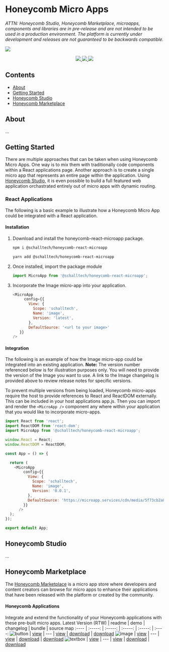 

# Honeycomb Micro Apps
*ATTN: Honeycomb Studio, Honeycomb Marketplace, microapps, components and libraries are in pre-release and are not intended to be used in a production environment. The platform is currently under development and releases are not guaranteed to be backwards compatible.*

<img src="https://microapp.services/cdn/media/5f53f90acf690435dcae31d8"/>

<p align="center">  
   <a href="http://commitizen.github.io/cz-cli/" target="_blank">
      <img src="https://img.shields.io/badge/commitizen-friendly-brightgreen.svg">
   </a>
   <a href="https://lerna.js.org/" target="_blank">
      <img src="https://img.shields.io/badge/maintained%20with-lerna-cc00ff.svg">
   </a>
   <a href="https://schalltech.github.io/honeycomb-marketplace" target="_blank">
     <img src="https://github.com/storybookjs/brand/blob/master/badge/badge-storybook.svg">
   </a>
</p>

## Contents

* [About](https://github.com/Schalltech/honeycomb-marketplace#about)
* [Getting Started](https://github.com/Schalltech/honeycomb-marketplace#getting-started)
* [Honeycomb Studio](https://github.com/Schalltech/honeycomb-marketplace#honeycomb-studio)
* [Honeycomb Marketplace](https://github.com/Schalltech/honeycomb-marketplace#honeycomb-marketplace)

## About

...

## Getting Started

There are multiple approaches that can be taken when using Honeycomb Micro Apps. One way is to mix them with traditionally code components within a React applications page. Another approach is to create a single micro app that represents an entire page within the application. Using [Honeycomb Studio](https://microapp.studio), it is even possible to build a full featured web application orchastrated entirely out of micro apps with dynamic routing.

### React Applications
The following is a basic example to illustrate how a Honeycomb Micro App could be integrated with a React application.

#### Installation

1. Download and install the honeycomb-react-microapp package.

   ```bash
   npm i @schalltech/honeycomb-react-microapp
   ```
   ```bash
   yarn add @schalltech/honeycomb-react-microapp
   ```

2. Once installed, import the package module
   ```jsx
   import MicroApp from '@schalltech/honeycomb-react-microapp';
   ```
3. Incorporate the Image micro-app into your application.

   ```js
   <MicroApp
        config={{
          View: {
            Scope: 'schalltech',
            Name: 'image',
            Version: 'latest',
          },
          DefaultSource: '<url to your image>'
      }}
   />
   ```

#### Integration
The following is an example of how the Image micro-app could be integrated into an existing application. **Note:** The version number referenced below is for illustration purposes only. You will need to provide the version of the Image you want to use. A link to the Image changelog is provided above to review release notes for specific versions.

To prevent multiple versions from being loaded, Honeycomb micro-apps require the host to provide references to React and ReactDOM externally. This can be included in your host applications app.js. Then you can import and render the `<MicroApp />` component any where within your application that you would like to incorporate micro-apps.

```js
import React from 'react';
import ReactDOM from 'react-dom';
import MicroApp from '@schalltech/honeycomb-react-microapp';

window.React = React;
window.ReactDOM = ReactDOM;

const App = () => {

  return (
    <MicroApp
        config={{
          View: {
            Scope: 'schalltech',
            Name: 'image',
            Version: '0.0.1',
          },
          DefaultSource: 'https://microapp.services/cdn/media/5f73cb2a8a49a4204cd980b0'
        }}
      />
  );
});

export default App;
```

## Honeycomb Studio

...

## Honeycomb Marketplace

The [Honeycomb Marketplace](https://microapp.market) is a micro app store where developers and content creators can browse for micro apps to enhance their applications that have been released with the platform or created by the community. 

<!-- latest rtw -->
#### Honeycomb Applications
Integrate and extend the functionality of your Honeycomb applications with these pre-built micro apps.
Latest Version (RTW) | readme | demo  | changelog  | bundle | source map 
:---- | :-----: | :-----: | :-----: | :-----: | :----:
![button](https://img.shields.io/badge/dynamic/json?color=green&logo=react&style=flat-square&label=button&prefix=Version%20&query=%24.version&url=https://raw.githubusercontent.com/Schalltech/honeycomb-marketplace/master/micro-apps/button/package.json) | [view](https://github.com/Schalltech/honeycomb-marketplace/blob/master/micro-apps/button/README.md) | --- | [view](https://github.com/Schalltech/honeycomb-marketplace/blob/master/micro-apps/button/CHANGELOG.md) | [download](https://microapp.services/cdn/bundle/schalltech/button@0.0.0-beta.8) | [download](---)
![image](https://img.shields.io/badge/dynamic/json?color=green&logo=react&style=flat-square&label=image&prefix=Version%20&query=%24.version&url=https://raw.githubusercontent.com/Schalltech/honeycomb-marketplace/master/micro-apps/image/package.json) | [view](https://github.com/Schalltech/honeycomb-marketplace/blob/master/micro-apps/image/README.md) | --- | [view](https://github.com/Schalltech/honeycomb-marketplace/blob/master/micro-apps/image/CHANGELOG.md) | [download](https://microapp.services/cdn/bundle/schalltech/image@0.0.0-beta.4) | [download](---)
![textbox](https://img.shields.io/badge/dynamic/json?color=green&logo=react&style=flat-square&label=textbox&prefix=Version%20&query=%24.version&url=https://raw.githubusercontent.com/Schalltech/honeycomb-marketplace/master/micro-apps/textbox/package.json) | [view](https://github.com/Schalltech/honeycomb-marketplace/blob/master/micro-apps/textbox/README.md) | --- | [view](https://github.com/Schalltech/honeycomb-marketplace/blob/master/micro-apps/textbox/CHANGELOG.md) | [download](https://microapp.services/cdn/bundle/schalltech/textbox@0.0.0-beta.2) | [download](---)
<!-- latest rtw stop -->
